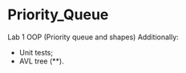 # Priority_Queue
Lab 1 OOP (Priority queue and shapes)
Additionally:
- Unit tests;
- AVL tree (**).
